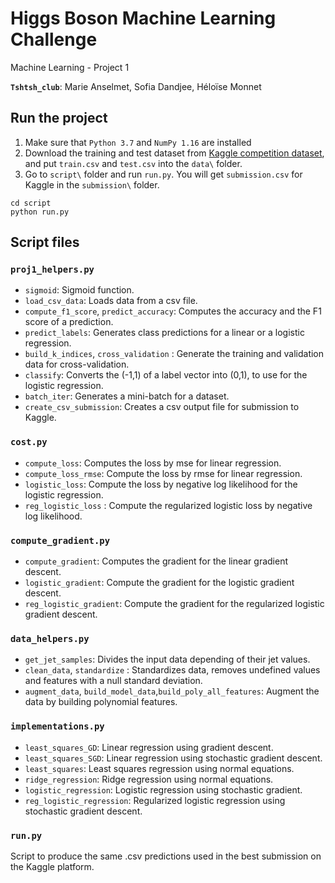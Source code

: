 # Higgs Boson Machine Learning Challenge
Machine Learning - Project 1

**`Tshtsh_club`**: Marie Anselmet, Sofia Dandjee, Héloïse Monnet


## Run the project

1. Make sure that ```Python 3.7``` and ```NumPy 1.16``` are installed
2. Download the training and test dataset from [Kaggle competition dataset](https://www.kaggle.com/c/11051/download-all), and put ```train.csv``` and ```test.csv``` into the ```data\``` folder.
3. Go to `script\` folder and run ```run.py```. You will get ```submission.csv``` for Kaggle in the ```submission\``` folder.

~~~~shell
cd script
python run.py
~~~~

## Script files

### ```proj1_helpers.py```

- `sigmoid`: Sigmoid function.
- `load_csv_data`: Loads data from a csv file.
- `compute_f1_score`, `predict_accuracy`: Computes the accuracy and the F1 score of a prediction.
- `predict_labels`: Generates class predictions for a linear or a logistic regression. 
- `build_k_indices`, `cross_validation` : Generate the training and validation data for cross-validation.
- `classify`: Converts the (-1,1) of a label vector into (0,1), to use for the logistic regression.
- `batch_iter`: Generates a mini-batch for a dataset.
- `create_csv_submission`: Creates a csv output file for submission to Kaggle.

### ```cost.py```

- `compute_loss`: Computes the loss by mse for linear regression.
- `compute_loss_rmse`: Compute the loss by rmse for linear regression.
- `logistic_loss`: Compute the loss by negative log likelihood for the logistic regression.
- `reg_logistic_loss` : Compute the regularized logistic loss by negative log likelihood.

### ```compute_gradient.py```

- `compute_gradient`: Computes the gradient for the linear gradient descent.
- `logistic_gradient`: Compute the gradient for the logistic gradient descent.
- `reg_logistic_gradient`: Compute the gradient for the regularized logistic gradient descent.

### ```data_helpers.py```

- `get_jet_samples`: Divides the input data depending of their jet values.
- `clean_data`, `standardize` : Standardizes data, removes undefined values and features with a null standard deviation.
- `augment_data`, `build_model_data`,`build_poly_all_features`: Augment the data by building polynomial features.

### ```implementations.py```

- `least_squares_GD`: Linear regression using gradient descent.
- `least_squares_SGD`: Linear regression using stochastic gradient descent.
- `least_squares`: Least squares regression using normal equations.
- `ridge_regression`: Ridge regression using normal equations.
- `logistic_regression`: Logistic regression using stochastic gradient.
- `reg_logistic_regression`: Regularized logistic regression using stochastic gradient descent.

### ```run.py```

Script to produce the same .csv predictions used in the best submission on the Kaggle platform.




